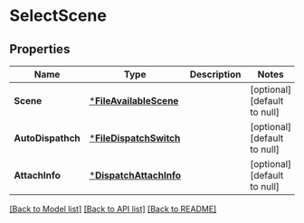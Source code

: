 # SelectScene

## Properties
Name | Type | Description | Notes
------------ | ------------- | ------------- | -------------
**Scene** | [***FileAvailableScene**](FileAvailableScene.md) |  | [optional] [default to null]
**AutoDispathch** | [***FileDispatchSwitch**](FileDispatchSwitch.md) |  | [optional] [default to null]
**AttachInfo** | [***DispatchAttachInfo**](dispatch_attach_info.md) |  | [optional] [default to null]

[[Back to Model list]](../README.md#documentation-for-models) [[Back to API list]](../README.md#documentation-for-api-endpoints) [[Back to README]](../README.md)


